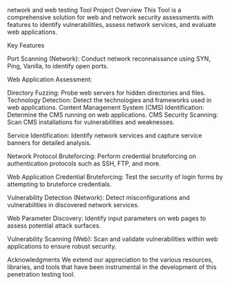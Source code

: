 network  and web testing Tool
Project Overview
This Tool is a comprehensive solution for web and network security assessments.with features to identify vulnerabilities, assess network services, and evaluate web applications.

Key Features

Port Scanning (Network): Conduct network reconnaissance using SYN, Ping, Vanilla, to identify open ports.

Web Application Assessment:

Directory Fuzzing: Probe web servers for hidden directories and files.
Technology Detection: Detect the technologies and frameworks used in web applications.
Content Management System (CMS) Identification: Determine the CMS running on web applications.
CMS Security Scanning: Scan CMS installations for vulnerabilities and weaknesses.

Service Identification: Identify network services and capture service banners for detailed analysis.

Network Protocol Bruteforcing: Perform credential bruteforcing on authentication protocols such as SSH, FTP, and more.

Web Application Credential Bruteforcing: Test the security of login forms by attempting to bruteforce credentials.

Vulnerability Detection (Network): Detect misconfigurations and vulnerabilities in discovered network services.

Web Parameter Discovery: Identify input parameters on web pages to assess potential attack surfaces.

Vulnerability Scanning (Web): Scan and validate vulnerabilities within web applications to ensure robust security.



Acknowledgments
We extend our appreciation to the various resources, libraries, and tools that have been instrumental in the development of this penetration testing tool.


